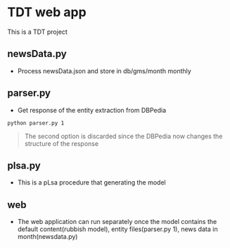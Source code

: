 # TDT web app
This is a TDT project

## newsData.py
- Process newsData.json and store in db/gms/month monthly

## parser.py
- Get response of the entity extraction from DBPedia
```
python parser.py 1
```
> The second option is discarded since the DBPedia now changes the structure of the response

## plsa.py
- This is a pLsa procedure that generating the model

## web
- The web application can run separately once the model contains the default content(rubbish model), entity files(parser.py 1), news data in month(newsdata.py)
